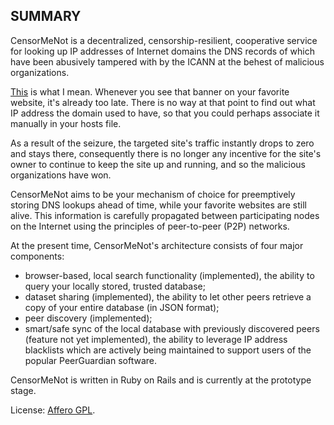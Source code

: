 SUMMARY
-------

CensorMeNot is a decentralized, censorship-resilient, cooperative service for looking up IP addresses of Internet domains the DNS records of which have been abusively tampered with by the ICANN at the behest of malicious organizations.

[This](http://static.arstechnica.com/12-20-2010/ICE-seized.jpg) is what I mean. Whenever you see that banner on your favorite website, it's already too late. There is no way at that point to find out what IP address the domain used to have, so that you could perhaps associate it manually in your hosts file.

As a result of the seizure, the targeted site's traffic instantly drops to zero and stays there, consequently there is no longer any incentive for the site's owner to continue to keep the site up and running, and so the malicious organizations have won.

CensorMeNot aims to be your mechanism of choice for preemptively storing DNS lookups ahead of time, while your favorite websites are still alive. This information is carefully propagated between participating nodes on the Internet using the principles of peer-to-peer (P2P) networks.

At the present time, CensorMeNot's architecture consists of four major components:
* browser-based, local search functionality (implemented), the ability to query your locally stored, trusted database;
* dataset sharing (implemented), the ability to let other peers retrieve a copy of your entire database (in JSON format);
* peer discovery (implemented);
* smart/safe sync of the local database with previously discovered peers (feature not yet implemented), the ability to leverage IP address blacklists which are actively being maintained to support users of the popular PeerGuardian software.

CensorMeNot is written in Ruby on Rails and is currently at the prototype stage.

License: [Affero GPL](http://www.gnu.org/licenses/agpl.html).
